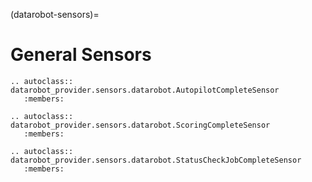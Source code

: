 (datarobot-sensors)=

# General Sensors

```{eval-rst}
.. autoclass:: datarobot_provider.sensors.datarobot.AutopilotCompleteSensor
   :members:
```

```{eval-rst}
.. autoclass:: datarobot_provider.sensors.datarobot.ScoringCompleteSensor
   :members:
```

```{eval-rst}
.. autoclass:: datarobot_provider.sensors.datarobot.StatusCheckJobCompleteSensor
   :members:
```
